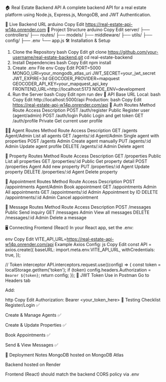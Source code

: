 🏠 Real Estate Backend API
A complete backend API for a real estate platform using Node.js, Express.js, MongoDB, and JWT Authentication.

🔗 Live Backend URL
arduino
Copy
Edit
https://real-estate-api-w14p.onrender.com
📁 Project Structure
arduino
Copy
Edit
server/
├── controllers/
├── routes/
├── models/
├── middleware/
├── utils/
├── config/
├── .env
└── app.js
🛠️ Installation & Setup
1. Clone the Repository
bash
Copy
Edit
git clone https://github.com/your-username/real-estate-backend.git
cd real-estate-backend
2. Install Dependencies
bash
Copy
Edit
npm install
3. Create .env File
env
Copy
Edit
PORT=5000
MONGO_URI=your_mongodb_atlas_uri
JWT_SECRET=your_jwt_secret
JWT_EXPIRE=3d
GEOCODER_PROVIDER=mapquest
GEOCODER_API_KEY=your_mapquest_api_key
FRONTEND_URL=http://localhost:5173
NODE_ENV=development
4. Run the Server
bash
Copy
Edit
npm run dev
🚀 API Base URL
Local:
bash
Copy
Edit
http://localhost:5000/api
Production:
bash
Copy
Edit
https://real-estate-api-w14p.onrender.com/api
🔐 Auth Routes
Method	Route	Access	Description
POST	/auth/register	Public	Register user (agent/admin)
POST	/auth/login	Public	Login and get token
GET	/auth/profile	Private	Get current user profile

🧑‍💼 Agent Routes
Method	Route	Access	Description
GET	/agents	Agent/Admin	List all agents
GET	/agents/:id	Agent/Admin	Single agent with properties
POST	/agents	Admin	Create agent manually
PUT	/agents/:id	Admin	Update agent profile
DELETE	/agents/:id	Admin	Delete agent

🏡 Property Routes
Method	Route	Access	Description
GET	/properties	Public	List all properties
GET	/properties/:id	Public	Get property detail
POST	/properties	Agent	Add new property
PUT	/properties/:id	Agent	Update property
DELETE	/properties/:id	Agent	Delete property

📅 Appointment Routes
Method	Route	Access	Description
POST	/appointments	Agent/Admin	Book appointment
GET	/appointments	Admin	All appointments
GET	/appointments/:id	Admin	Appointment by ID
DELETE	/appointments/:id	Admin	Cancel appointment

💬 Message Routes
Method	Route	Access	Description
POST	/messages	Public	Send inquiry
GET	/messages	Admin	View all messages
DELETE	/messages/:id	Admin	Delete a message

🖥️ Connecting Frontend (React)
In your React app, set the .env:

env
Copy
Edit
VITE_API_URL=https://real-estate-api-w14p.onrender.com/api
Example Axios Config:
js
Copy
Edit
const API = axios.create({
  baseURL: import.meta.env.VITE_API_URL,
  withCredentials: true,
});

// Token interceptor
API.interceptors.request.use((config) => {
  const token = localStorage.getItem('token');
  if (token) config.headers.Authorization = `Bearer ${token}`;
  return config;
});
🔐 JWT Token Use in Postman
Go to Headers tab

Add:

http
Copy
Edit
Authorization: Bearer <your_token_here>
🧪 Testing Checklist
 Register/Login ✅

 Create & Manage Agents ✅

 Create & Update Properties ✅

 Book Appointments ✅

 Send & View Messages ✅

📌 Deployment Notes
MongoDB hosted on MongoDB Atlas

Backend hosted on Render

Frontend (React) should match the backend CORS policy via .env